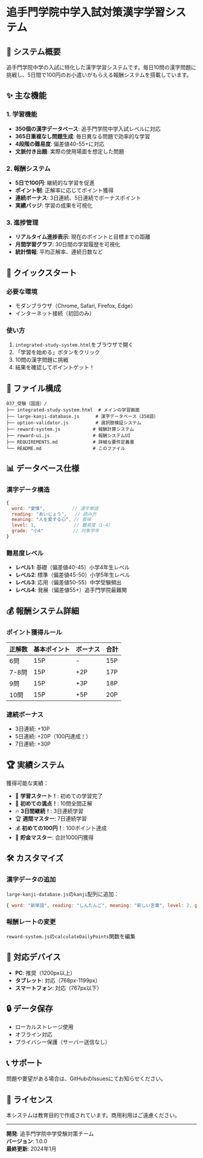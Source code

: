 # 追手門学院中学入試対策漢字学習システム

## 🎯 システム概要

追手門学院中学の入試に特化した漢字学習システムです。毎日10問の漢字問題に挑戦し、5日間で100円のお小遣いがもらえる報酬システムを搭載しています。

## ✨ 主な機能

### 1. 学習機能
- **350個の漢字データベース**: 追手門学院中学入試レベルに対応
- **365日重複なし問題生成**: 毎日異なる問題で効率的な学習
- **4段階の難易度**: 偏差値40-55+に対応
- **文脈付き出題**: 実際の使用場面を想定した問題

### 2. 報酬システム
- **5日で100円**: 継続的な学習を促進
- **ポイント制**: 正解率に応じてポイント獲得
- **連続ボーナス**: 3日連続、5日連続でボーナスポイント
- **実績バッジ**: 学習の成果を可視化

### 3. 進捗管理
- **リアルタイム進捗表示**: 現在のポイントと目標までの距離
- **月間学習グラフ**: 30日間の学習履歴を可視化
- **統計情報**: 平均正解率、連続日数など

## 🚀 クイックスタート

### 必要な環境
- モダンブラウザ（Chrome, Safari, Firefox, Edge）
- インターネット接続（初回のみ）

### 使い方
1. `integrated-study-system.html`をブラウザで開く
2. 「学習を始める」ボタンをクリック
3. 10問の漢字問題に挑戦
4. 結果を確認してポイントゲット！

## 📁 ファイル構成

```
037_受験（国語）/
├── integrated-study-system.html  # メインの学習画面
├── large-kanji-database.js      # 漢字データベース（350語）
├── option-validator.js          # 選択肢検証システム
├── reward-system.js            # 報酬計算システム
├── reward-ui.js                # 報酬システムUI
├── REQUIREMENTS.md             # 詳細な要件定義書
└── README.md                   # このファイル
```

## 📊 データベース仕様

### 漢字データ構造
```javascript
{
  word: "愛情",          // 漢字単語
  reading: "あいじょう",   // 読み方
  meaning: "人を愛する心", // 意味
  level: 1,              // 難易度（1-4）
  grade: "小4"           // 対象学年
}
```

### 難易度レベル
- **レベル1**: 基礎（偏差値40-45）小学4年生レベル
- **レベル2**: 標準（偏差値45-50）小学5年生レベル
- **レベル3**: 応用（偏差値50-55）中学受験頻出
- **レベル4**: 発展（偏差値55+）追手門学院最難関

## 💰 報酬システム詳細

### ポイント獲得ルール
| 正解数 | 基本ポイント | ボーナス | 合計 |
|--------|-------------|----------|------|
| 6問 | 15P | - | 15P |
| 7-8問 | 15P | +2P | 17P |
| 9問 | 15P | +3P | 18P |
| 10問 | 15P | +5P | 20P |

### 連続ボーナス
- 3日連続: +10P
- 5日連続: +20P（100円達成！）
- 7日連続: +30P

## 🏆 実績システム

獲得可能な実績：
- 🎯 **学習スタート！**: 初めての学習完了
- 🌟 **初めての満点！**: 10問全問正解
- 🔥 **3日間継続！**: 3日連続学習
- 🏆 **週間マスター**: 7日連続学習
- 💰 **初めての100円！**: 100ポイント達成
- 💎 **貯金マスター**: 合計1000円獲得

## 🛠️ カスタマイズ

### 漢字データの追加
`large-kanji-database.js`の`kanji`配列に追加：
```javascript
{ word: "新単語", reading: "しんたんご", meaning: "新しい言葉", level: 2, grade: "小5" }
```

### 報酬レートの変更
`reward-system.js`の`calculateDailyPoints`関数を編集

## 📱 対応デバイス

- **PC**: 推奨（1200px以上）
- **タブレット**: 対応（768px-1199px）
- **スマートフォン**: 対応（767px以下）

## 🔒 データ保存

- ローカルストレージ使用
- オフライン対応
- プライバシー保護（サーバー送信なし）

## 📞 サポート

問題や要望がある場合は、GitHubのIssuesにてお知らせください。

## 📝 ライセンス

本システムは教育目的で作成されています。商用利用はご遠慮ください。

---

**開発**: 追手門学院中学受験対策チーム  
**バージョン**: 1.0.0  
**最終更新**: 2024年1月